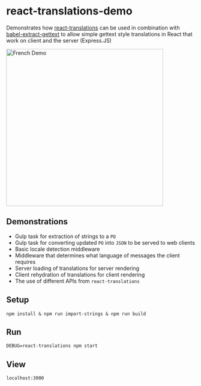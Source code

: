 # react-translations-demo
Demonstrates how [react-translations](https://www.npmjs.com/package/react-translations) can be used in combination with [babel-extract-gettext](https://www.npmjs.com/package/babel-extract-gettext) to allow simple gettext style translations in React that work on client and the server (Express.JS)

<img width="418" alt="French Demo" src="https://user-images.githubusercontent.com/3498278/28494423-3aa2278e-6efc-11e7-9e4a-b4309566bb3a.png">


## Demonstrations
* Gulp task for extraction of strings to a `PO`
* Gulp task for converting updated `PO` into `JSON` to be served to web clients
* Basic locale detection middleware
* Middleware that determines what language of messages the client requires
* Server loading of translations for server rendering
* Client rehydration of translations for client rendering
* The use of different APIs from `react-translations`

## Setup
```
npm install & npm run import-strings & npm run build
```

## Run
```
DEBUG=react-translations npm start
```

## View
```
localhost:3000
```
